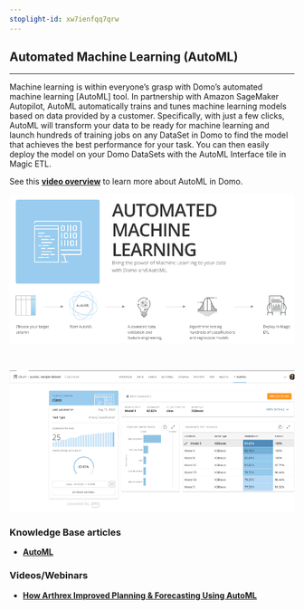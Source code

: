 ```yaml
---
stoplight-id: xw7ienfqq7qrw
---
```


## Automated Machine Learning (AutoML)
---
Machine learning is within everyone’s grasp with Domo’s automated machine learning [AutoML] tool. In partnership with Amazon SageMaker Autopilot, AutoML automatically trains and tunes machine learning models based on data provided by a customer. Specifically, with just a few clicks, AutoML will transform your data to be ready for machine learning and launch hundreds of training jobs on any DataSet in Domo to find the model that achieves the best performance for your task. You can then easily deploy the model on your Domo DataSets with the  AutoML Interface tile in Magic ETL. 

See this **[video overview](https://www.domo.com/learn/video/automatic-insights-with-automl)** to learn more about AutoML in Domo.

![My Image](../../assets/images/AutoML_pic1.png)

<br>

![My Image](../../assets/images/AutoML_pic2.png)



### Knowledge Base articles

- **[AutoML](https://github.com/domoinc/domo-data-science-resources/blob/main/webinars/AutoML%20Knowledge%20Base%20Article.pdf)**



### Videos/Webinars

- **[How Arthrex Improved Planning & Forecasting Using AutoML](https://www.domo.com/learn/webinar/how-arthrex-improved-planning-forecasting-using-domos-data-science-suite)**


